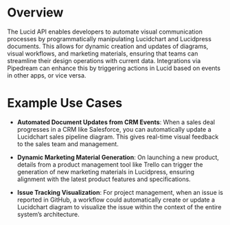 # Overview

The Lucid API enables developers to automate visual communication processes by programmatically manipulating Lucidchart and Lucidpress documents. This allows for dynamic creation and updates of diagrams, visual workflows, and marketing materials, ensuring that teams can streamline their design operations with current data. Integrations via Pipedream can enhance this by triggering actions in Lucid based on events in other apps, or vice versa.

# Example Use Cases

- **Automated Document Updates from CRM Events**: When a sales deal progresses in a CRM like Salesforce, you can automatically update a Lucidchart sales pipeline diagram. This gives real-time visual feedback to the sales team and management.

- **Dynamic Marketing Material Generation**: On launching a new product, details from a product management tool like Trello can trigger the generation of new marketing materials in Lucidpress, ensuring alignment with the latest product features and specifications.

- **Issue Tracking Visualization**: For project management, when an issue is reported in GitHub, a workflow could automatically create or update a Lucidchart diagram to visualize the issue within the context of the entire system’s architecture.
